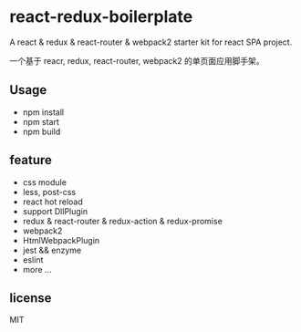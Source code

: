# react-redux-boilerplate
A react & redux & react-router & webpack2 starter kit for react SPA project.

一个基于 reacr, redux, react-router, webpack2 的单页面应用脚手架。

## Usage

- npm install
- npm start 
- npm build


## feature

- css module
- less, post-css
- react hot reload
- support DllPlugin
- redux & react-router & redux-action & redux-promise
- webpack2 
- HtmlWebpackPlugin
- jest && enzyme
- eslint
- more ...

## license

MIT
